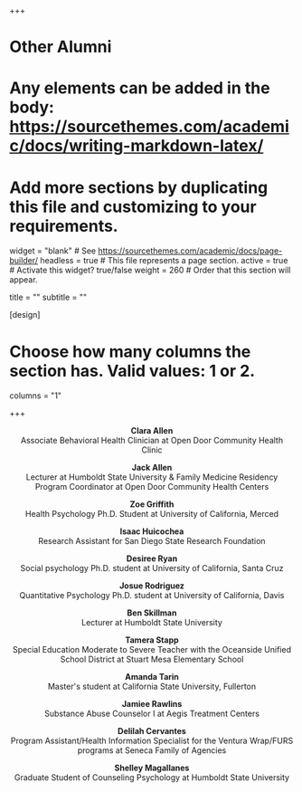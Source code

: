 +++
# Other Alumni
# Any elements can be added in the body: https://sourcethemes.com/academic/docs/writing-markdown-latex/
# Add more sections by duplicating this file and customizing to your requirements.

widget = "blank"  # See https://sourcethemes.com/academic/docs/page-builder/
headless = true  # This file represents a page section.
active = true  # Activate this widget? true/false
weight = 260  # Order that this section will appear.

title = ""
subtitle = ""

[design]
  # Choose how many columns the section has. Valid values: 1 or 2.
  columns = "1"

+++

<p style="text-align:center"><strong>Clara Allen</strong><br>
Associate Behavioral Health Clinician at Open Door Community Health Clinic</p>

<p style="text-align:center"><strong>Jack Allen</strong><br>
Lecturer at Humboldt State University & Family Medicine Residency Program Coordinator at Open Door Community Health Centers</p>

<p style="text-align:center"><strong>Zoe Griffith</strong><br>
Health Psychology Ph.D. Student at University of California, Merced</p>

<p style="text-align:center"><strong>Isaac Huicochea</strong><br>
Research Assistant for San Diego State Research Foundation</p>

<p style="text-align:center"><strong>Desiree Ryan</strong><br>
Social psychology Ph.D. student at University of California, Santa Cruz</p>

<p style="text-align:center"><strong>Josue Rodriguez</strong><br>
Quantitative Psychology Ph.D. student at University of California, Davis</p>

<p style="text-align:center"><strong>Ben Skillman</strong><br>
Lecturer at Humboldt State University</p>

<p style="text-align:center"><strong>Tamera Stapp</strong><br>
Special Education Moderate to Severe Teacher with the Oceanside Unified School District at Stuart Mesa Elementary School</p>

<p style="text-align:center"><strong>Amanda Tarin</strong><br>
Master's student at California State University, Fullerton</p>

<p style="text-align:center"><strong>Jamiee Rawlins</strong><br> 
Substance Abuse Counselor I at Aegis Treatment Centers</p>

<p style="text-align:center"><strong>Delilah Cervantes</strong><br>
Program Assistant/Health Information Specialist for the Ventura Wrap/FURS programs at Seneca Family of Agencies</p>

<p style="text-align:center"><strong>Shelley Magallanes</strong><br>
Graduate Student of Counseling Psychology at Humboldt State University</p>

